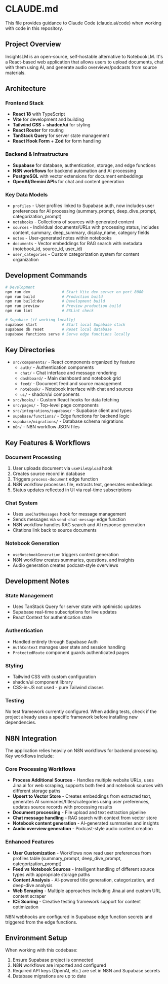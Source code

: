 # CLAUDE.md

This file provides guidance to Claude Code (claude.ai/code) when working with code in this repository.

## Project Overview

InsightsLM is an open-source, self-hostable alternative to NotebookLM. It's a React-based web application that allows users to upload documents, chat with them using AI, and generate audio overviews/podcasts from source materials.

## Architecture

### Frontend Stack
- **React 18** with TypeScript
- **Vite** for development and building
- **Tailwind CSS** + **shadcn/ui** for styling
- **React Router** for routing
- **TanStack Query** for server state management
- **React Hook Form** + **Zod** for form handling

### Backend & Infrastructure
- **Supabase** for database, authentication, storage, and edge functions
- **N8N workflows** for backend automation and AI processing
- **PostgreSQL** with vector extensions for document embeddings
- **OpenAI/Gemini APIs** for chat and content generation

### Key Data Models
- `profiles` - User profiles linked to Supabase auth, now includes user preferences for AI processing (summary_prompt, deep_dive_prompt, categorization_prompt)
- `notebooks` - Collections of sources with generated content
- `sources` - Individual documents/URLs with processing status, includes content, summary, deep_summary, display_name, category fields
- `notes` - User-generated notes within notebooks
- `documents` - Vector embeddings for RAG search with metadata (notebook_id, source_id, user_id)
- `user_categories` - Custom categorization system for content organization

## Development Commands

```bash
# Development
npm run dev              # Start Vite dev server on port 8080
npm run build            # Production build
npm run build:dev        # Development build
npm run preview          # Preview production build
npm run lint             # ESLint check

# Supabase (if working locally)
supabase start           # Start local Supabase stack
supabase db reset        # Reset local database
supabase functions serve # Serve edge functions locally
```

## Key Directories

- `src/components/` - React components organized by feature
  - `auth/` - Authentication components
  - `chat/` - Chat interface and message rendering
  - `dashboard/` - Main dashboard and notebook grid
  - `feed/` - Document feed and source management
  - `notebook/` - Notebook interface with chat and sources
  - `ui/` - shadcn/ui components
- `src/hooks/` - Custom React hooks for data fetching
- `src/pages/` - Top-level page components
- `src/integrations/supabase/` - Supabase client and types
- `supabase/functions/` - Edge functions for backend logic
- `supabase/migrations/` - Database schema migrations
- `n8n/` - N8N workflow JSON files

## Key Features & Workflows

### Document Processing
1. User uploads document via `useFileUpload` hook
2. Creates source record in database
3. Triggers `process-document` edge function
4. N8N workflow processes file, extracts text, generates embeddings
5. Status updates reflected in UI via real-time subscriptions

### Chat System
- Uses `useChatMessages` hook for message management
- Sends messages via `send-chat-message` edge function
- N8N workflow handles RAG search and AI response generation
- Citations link back to source documents

### Notebook Generation
- `useNotebookGeneration` triggers content generation
- N8N workflow creates summaries, questions, and insights
- Audio generation creates podcast-style overviews

## Development Notes

### State Management
- Uses TanStack Query for server state with optimistic updates
- Supabase real-time subscriptions for live updates
- React Context for authentication state

### Authentication
- Handled entirely through Supabase Auth
- `AuthContext` manages user state and session handling
- `ProtectedRoute` component guards authenticated pages

### Styling
- Tailwind CSS with custom configuration
- shadcn/ui component library
- CSS-in-JS not used - pure Tailwind classes

### Testing
No test framework currently configured. When adding tests, check if the project already uses a specific framework before installing new dependencies.

## N8N Integration

The application relies heavily on N8N workflows for backend processing. Key workflows include:

### Core Processing Workflows
- **Process Additional Sources** - Handles multiple website URLs, uses Jina.ai for web scraping, supports both feed and notebook sources with different storage paths
- **Upsert to Vector Store** - Creates embeddings from extracted text, generates AI summaries/titles/categories using user preferences, updates source records with processing results
- **Document processing** - File upload and text extraction pipeline
- **Chat message handling** - RAG search with context from vector store
- **Notebook content generation** - AI-generated summaries and insights
- **Audio overview generation** - Podcast-style audio content creation

### Enhanced Features
- **User Customization** - Workflows now read user preferences from profiles table (summary_prompt, deep_dive_prompt, categorization_prompt)
- **Feed vs Notebook Sources** - Intelligent handling of different source types with appropriate storage paths
- **Content Analysis** - AI-powered title generation, categorization, and deep-dive analysis
- **Web Scraping** - Multiple approaches including Jina.ai and custom URL content scraper
- **ICE Scoring** - Creative testing framework support for content optimization

N8N webhooks are configured in Supabase edge function secrets and triggered from the edge functions.

## Environment Setup

When working with this codebase:
1. Ensure Supabase project is connected
2. N8N workflows are imported and configured
3. Required API keys (OpenAI, etc.) are set in N8N and Supabase secrets
4. Database migrations are up to date